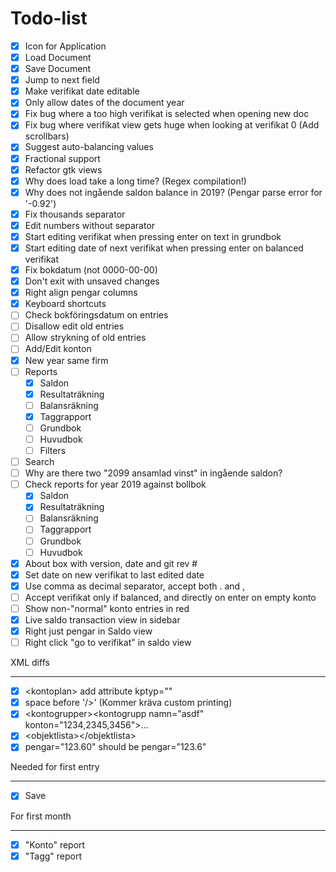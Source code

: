 Todo-list
=========

- [x] Icon for Application
- [x] Load Document
- [x] Save Document
- [x] Jump to next field
- [x] Make verifikat date editable
- [x] Only allow dates of the document year
- [x] Fix bug where a too high verifikat is selected when opening new doc
- [x] Fix bug where verifikat view gets huge when looking at verifikat 0 (Add scrollbars)
- [x] Suggest auto-balancing values
- [x] Fractional support
- [x] Refactor gtk views
- [x] Why does load take a long time? (Regex compilation!)
- [x] Why does not ingående saldon balance in 2019? (Pengar parse error for '-0.92')
- [x] Fix thousands separator
- [x] Edit numbers without separator
- [x] Start editing verifikat when pressing enter on text in grundbok
- [x] Start editing date of next verifikat when pressing enter on balanced verifikat
- [x] Fix bokdatum (not 0000-00-00)
- [x] Don't exit with unsaved changes
- [x] Right align pengar columns
- [x] Keyboard shortcuts
- [ ] Check bokföringsdatum on entries
- [ ] Disallow edit old entries
- [ ] Allow strykning of old entries
- [ ] Add/Edit konton
- [x] New year same firm
- [ ] Reports
  * [x] Saldon
  * [x] Resultaträkning
  * [ ] Balansräkning
  * [x] Taggrapport
  * [ ] Grundbok
  * [ ] Huvudbok
  * [ ] Filters
- [ ] Search
- [ ] Why are there two "2099 ansamlad vinst" in ingående saldon?
- [ ] Check reports for year 2019 against bollbok
  * [x] Saldon
  * [x] Resultaträkning
  * [ ] Balansräkning
  * [ ] Taggrapport
  * [ ] Grundbok
  * [ ] Huvudbok
- [x] About box with version, date and git rev #
- [x] Set date on new verifikat to last edited date
- [x] Use comma as decimal separator, accept both . and ,
- [ ] Accept verifikat only if balanced, and directly on enter on empty konto
- [ ] Show non-"normal" konto entries in red
- [x] Live saldo transaction view in sidebar
- [x] Right just pengar in Saldo view
- [ ] Right click "go to verifikat" in saldo view

XML diffs
*********
 - [x] \<kontoplan> add attribute kptyp=""
 - [x] space before '/>' (Kommer kräva custom printing)
 - [x] \<kontogrupper>\<kontogrupp namn="asdf" konton="1234,2345,3456">...
 - [x] \<objektlista>\</objektlista>
 - [x] pengar="123.60" should be pengar="123.6"

Needed for first entry
**********************
- [x] Save

For first month
***************
- [x] "Konto" report
- [x] "Tagg" report
